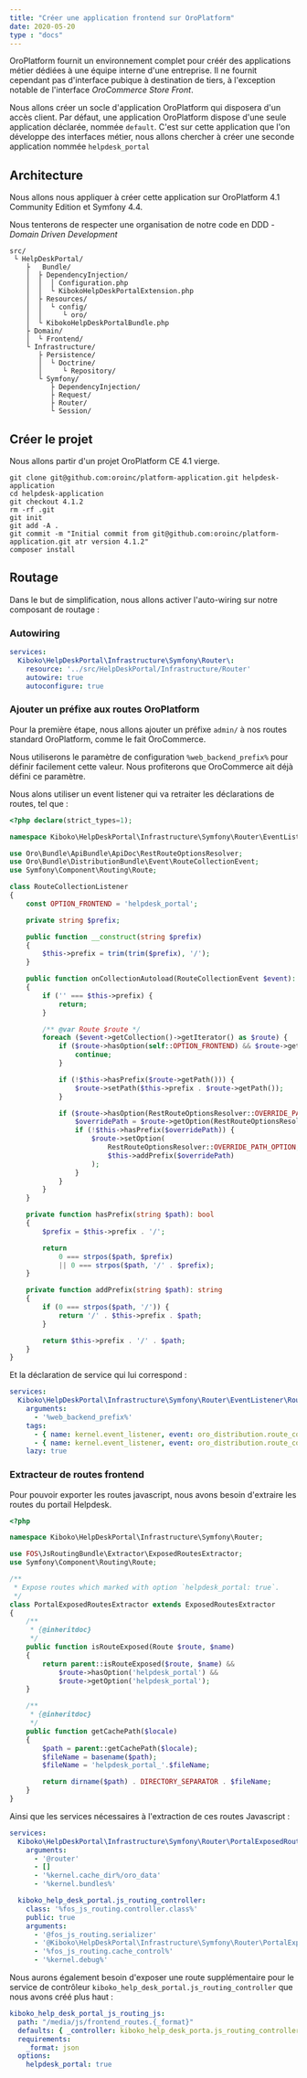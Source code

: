```yaml
---
title: "Créer une application frontend sur OroPlatform"
date: 2020-05-20
type : "docs"
---
```


OroPlatform fournit un environnement complet pour créér des applications métier dédiées à une équipe interne d'une entreprise.
Il ne fournit cependant pas d'interface pubique à destination de tiers, à l'exception notable de l'interface *OroCommerce Store Front*.

Nous allons créer un socle d'application OroPlatform qui disposera d'un accès client. Par défaut, une application OroPlatform dispose 
d'une seule application déclarée, nommée `default`. C'est sur cette application que l'on développe des interfaces métier, nous allons 
chercher à créer une seconde application nommée `helpdesk_portal`

Architecture
---

Nous allons nous appliquer à créer cette application sur OroPlatform 4.1 Community Edition et Symfony 4.4.

Nous tenterons de respecter une organisation de notre code en DDD - *Domain Driven Development*

```
src/
 └ HelpDeskPortal/
    ├	Bundle/
    │  ├ DependencyInjection/
    │  │  │ Configuration.php
    │  │  └ KibokoHelpDeskPortalExtension.php
    │  ├ Resources/
    │  │  └ config/
    │  │     └ oro/
    │  └ KibokoHelpDeskPortalBundle.php
    ├ Domain/
    │  └ Frontend/
    └ Infrastructure/
       ├ Persistence/
       │  └ Doctrine/
       │     └ Repository/
       └ Symfony/
          ├ DependencyInjection/
          ├ Request/
          ├ Router/
          └ Session/
```

Créer le projet
---

Nous allons partir d'un projet OroPlatform CE 4.1 vierge.

```
git clone git@github.com:oroinc/platform-application.git helpdesk-application
cd helpdesk-application
git checkout 4.1.2
rm -rf .git
git init
git add -A .
git commit -m "Initial commit from git@github.com:oroinc/platform-application.git atr version 4.1.2"
composer install
```

Routage
---

Dans le but de simplification, nous allons activer l'auto-wiring sur notre composant de routage :

### Autowiring

```yaml
services:
  Kiboko\HelpDeskPortal\Infrastructure\Symfony\Router\:
    resource: '../src/HelpDeskPortal/Infrastructure/Router'
    autowire: true
    autoconfigure: true
```

### Ajouter un préfixe aux routes OroPlatform

Pour la première étape, nous allons ajouter un préfixe `admin/` à nos routes standard OroPlatform, comme le fait OroCommerce.

Nous utiliserons le paramètre de configuration `%web_backend_prefix%` pour définir facilement cette valeur. Nous profiterons 
que OroCommerce ait déjà défini ce paramètre.

Nous alons utiliser un event listener qui va retraiter les déclarations de routes, tel que :

```php
<?php declare(strict_types=1);

namespace Kiboko\HelpDeskPortal\Infrastructure\Symfony\Router\EventListener;

use Oro\Bundle\ApiBundle\ApiDoc\RestRouteOptionsResolver;
use Oro\Bundle\DistributionBundle\Event\RouteCollectionEvent;
use Symfony\Component\Routing\Route;

class RouteCollectionListener
{
    const OPTION_FRONTEND = 'helpdesk_portal';

    private string $prefix;

    public function __construct(string $prefix)
    {
        $this->prefix = trim(trim($prefix), '/');
    }

    public function onCollectionAutoload(RouteCollectionEvent $event): void
    {
        if ('' === $this->prefix) {
            return;
        }

        /** @var Route $route */
        foreach ($event->getCollection()->getIterator() as $route) {
            if ($route->hasOption(self::OPTION_FRONTEND) && $route->getOption(self::OPTION_FRONTEND)) {
                continue;
            }

            if (!$this->hasPrefix($route->getPath())) {
                $route->setPath($this->prefix . $route->getPath());
            }

            if ($route->hasOption(RestRouteOptionsResolver::OVERRIDE_PATH_OPTION)) {
                $overridePath = $route->getOption(RestRouteOptionsResolver::OVERRIDE_PATH_OPTION);
                if (!$this->hasPrefix($overridePath)) {
                    $route->setOption(
                        RestRouteOptionsResolver::OVERRIDE_PATH_OPTION,
                        $this->addPrefix($overridePath)
                    );
                }
            }
        }
    }

    private function hasPrefix(string $path): bool
    {
        $prefix = $this->prefix . '/';

        return
            0 === strpos($path, $prefix)
            || 0 === strpos($path, '/' . $prefix);
    }

    private function addPrefix(string $path): string
    {
        if (0 === strpos($path, '/')) {
            return '/' . $this->prefix . $path;
        }

        return $this->prefix . '/' . $path;
    }
}
```

Et la déclaration de service qui lui correspond :

```yaml
services:
  Kiboko\HelpDeskPortal\Infrastructure\Symfony\Router\EventListener\RouteCollectionListener:
    arguments:
      - '%web_backend_prefix%'
    tags:
      - { name: kernel.event_listener, event: oro_distribution.route_collection.expose, method: onCollectionAutoload, priority: 120 }
      - { name: kernel.event_listener, event: oro_distribution.route_collection.autoload, method: onCollectionAutoload, priority: 120 }
    lazy: true
```

### Extracteur de routes frontend

Pour pouvoir exporter les routes javascript, nous avons besoin d'extraire les routes du portail Helpdesk.

```php
<?php

namespace Kiboko\HelpDeskPortal\Infrastructure\Symfony\Router;

use FOS\JsRoutingBundle\Extractor\ExposedRoutesExtractor;
use Symfony\Component\Routing\Route;

/**
 * Expose routes which marked with option `helpdesk_portal: true`.
 */
class PortalExposedRoutesExtractor extends ExposedRoutesExtractor
{
    /**
     * {@inheritdoc}
     */
    public function isRouteExposed(Route $route, $name)
    {
        return parent::isRouteExposed($route, $name) &&
            $route->hasOption('helpdesk_portal') &&
            $route->getOption('helpdesk_portal');
    }

    /**
     * {@inheritdoc}
     */
    public function getCachePath($locale)
    {
        $path = parent::getCachePath($locale);
        $fileName = basename($path);
        $fileName = 'helpdesk_portal_'.$fileName;

        return dirname($path) . DIRECTORY_SEPARATOR . $fileName;
    }
}
```

Ainsi que les services nécessaires à l'extraction de ces routes Javascript :

```yaml
services:
  Kiboko\HelpDeskPortal\Infrastructure\Symfony\Router\PortalExposedRoutesExtractor:
    arguments:
      - '@router'
      - []
      - '%kernel.cache_dir%/oro_data'
      - '%kernel.bundles%'

  kiboko_help_desk_portal.js_routing_controller:
    class: '%fos_js_routing.controller.class%'
    public: true
    arguments:
      - '@fos_js_routing.serializer'
      - '@Kiboko\HelpDeskPortal\Infrastructure\Symfony\Router\PortalExposedRoutesExtractor'
      - '%fos_js_routing.cache_control%'
      - '%kernel.debug%'
```

Nous aurons également besoin d'exposer une route supplémentaire pour le service de contrôleur `kiboko_help_desk_portal.js_routing_controller` que nous avons créé plus haut :

```yaml
kiboko_help_desk_portal_js_routing_js:
  path: "/media/js/frontend_routes.{_format}"
  defaults: { _controller: kiboko_help_desk_porta.js_routing_controller:indexAction }
  requirements:
    _format: json
  options:
    helpdesk_portal: true
```
